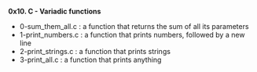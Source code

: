 **0x10. C - Variadic functions**

* 0-sum_them_all.c : a function that returns the sum of all its parameters
* 1-print_numbers.c : a function that prints numbers, followed by a new line
* 2-print_strings.c : a function that prints strings
* 3-print_all.c : a function that prints anything
